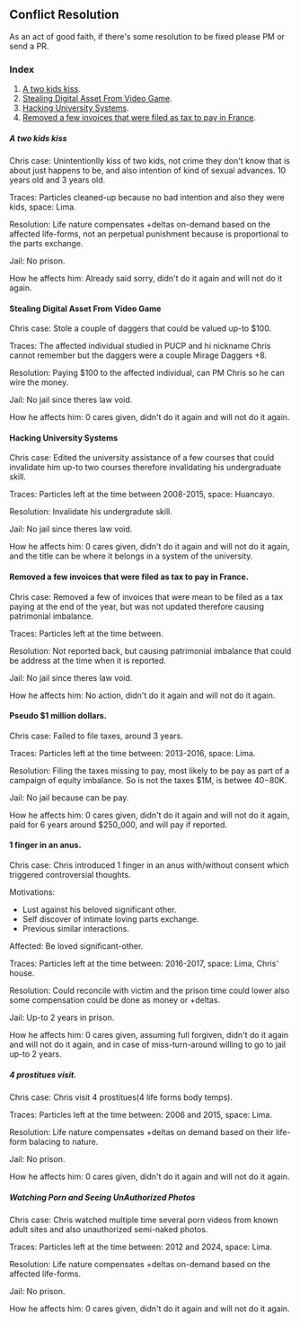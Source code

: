 ## Conflict Resolution
As an act of good faith, if there's some resolution to be fixed please PM or send a PR.

### Index

1. [A two kids kiss](#A-two-kids-kiss).
2. [Stealing Digital Asset From Video Game](#stealing-digital-asset-from-video-game).
3. [Hacking University Systems](#hacking-university-systems).
4. [Removed a few invoices that were filed as tax to pay in France](removed-a-few-invoices-that-were-filed-as-tax-to-pay-in-france).


##### A two kids kiss
Chris case:
Unintentionlly kiss of two kids, not crime they don't know that is about just happens to be, and also intention of kind of sexual advances.
10 years old and 3 years old.

Traces:
Particles cleaned-up because no bad intention and also they were kids, space: Lima.

Resolution:
Life nature compensates +deltas on-demand based on the affected life-forms, not an perpetual punishment because is proportional to the parts exchange.

Jail:
No prison.

How he affects him:
Already said sorry, didn't do it again and will not do it again.


#### Stealing Digital Asset From Video Game
Chris case:
Stole a couple of daggers that could be valued up-to $100.

Traces:
The affected individual studied in PUCP and hi nickname Chris cannot remember
but the daggers were a couple Mirage Daggers +8.

Resolution:
Paying $100 to the affected individual, can PM Chris so he can wire the money.

Jail:
No jail since theres law void.

How he affects him:
0 cares given, didn't do it again and will not do it again.

#### Hacking University Systems
Chris case:
Edited the university assistance of a few courses that could invalidate him up-to two courses
therefore invalidating his undergraduate skill.

Traces:
Particles left at the time between 2008-2015, space: Huancayo.

Resolution:
Invalidate his undergradute skill.

Jail:
No jail since theres law void.

How he affects him:
0 cares given, didn't do it again and will not do it again, and the title can be where it belongs in a system of the university.

#### Removed a few invoices that were filed as tax to pay in France.
Chris case:
Removed a few of invoices that were mean to be filed as a tax paying at the end of the year, but was not updated therefore causing patrimonial imbalance.

Traces:
Particles left at the time between.  

Resolution:
Not reported back, but causing patrimonial imbalance that could be address at the time when it is reported.

Jail:
No jail since theres law void.

How he affects him:
No action, didn't do it again and will not do it again.

#### Pseudo $1 million dollars.
Chris case:
Failed to file taxes, around 3 years.

Traces:
Particles left at the time between: 2013-2016, space: Lima.

Resolution:
Filing the taxes missing to pay, most likely to be pay as part of a campaign of equity imbalance.
So is not the taxes $1M, is betwee $40-$80K.

Jail:
No jail because can be pay.

How he affects him:
0 cares given, didn't do it again and will not do it again, paid for 6 years around $250_000, and will pay if reported.

#### 1 finger in an anus.
Chris case:
Chris introduced 1 finger in an anus with/without consent which triggered controversial thoughts.

Motivations:
- Lust against his beloved significant other.
- Self discover of intimate loving parts exchange.
- Previous similar interactions.

Affected:
Be loved significant-other.

Traces:
Particles left at the time between: 2016-2017, space: Lima, Chris' house.

Resolution:
Could reconcile with victim and the prison time could lower also some compensation could be done as money or +deltas.

Jail:
Up-to 2 years in prison.

How he affects him:
0 cares given, assuming full forgiven, didn't do it again and will not do it again, and in case of miss-turn-around willing to go to jail up-to 2 years.

##### 4 prostitues visit.
Chris case:
Chris visit 4 prostitues(4 life forms body temps).

Traces:
Particles left at the time between: 2006 and 2015, space: Lima.

Resolution:
Life nature compensates +deltas on demand based on their life-form balacing to nature.

Jail:
No prison.

How he affects him:
0 cares given, didn't do it again and will not do it again.

##### Watching Porn and Seeing UnAuthorized Photos
Chris case:
Chris watched multiple time several porn videos from known adult sites and also unauthorized semi-naked photos.

Traces:
Particles left at the time between: 2012 and 2024, space: Lima.

Resolution:
Life nature compensates +deltas on-demand based on the affected life-forms.

Jail:
No prison.

How he affects him:
0 cares given, didn't do it again and will not do it again.
